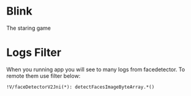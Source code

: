 # Blink

The staring game

# Logs Filter

When you running app you will see to many logs from facedetector. To remote them use filter below:

```
!V/faceDetectorV2Jni(*): detectFacesImageByteArray.*()
```
